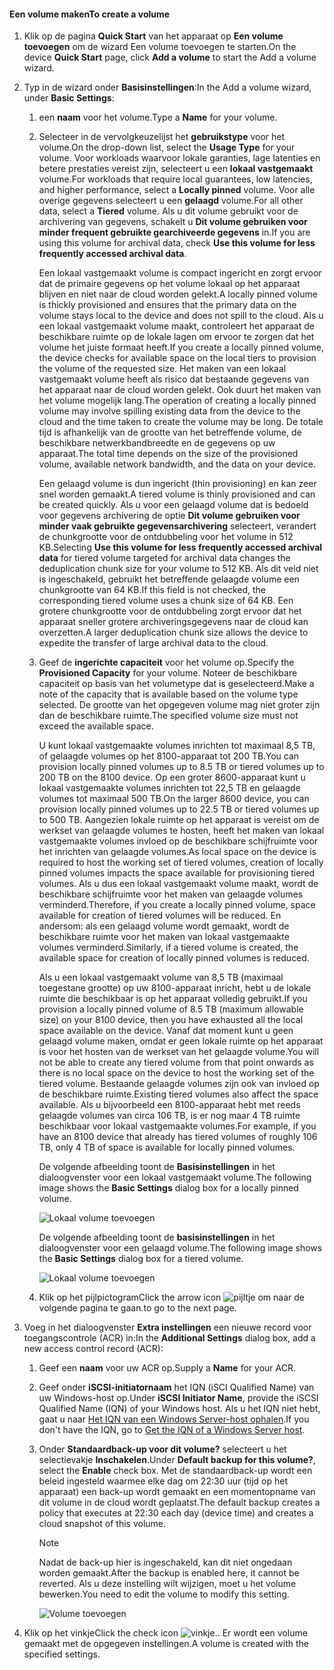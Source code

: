 <!--author=alkohli last changed: 08/16/2016-->

#### <a name="to-create-a-volume"></a><span data-ttu-id="4bce8-101">Een volume maken</span><span class="sxs-lookup"><span data-stu-id="4bce8-101">To create a volume</span></span>
1. <span data-ttu-id="4bce8-102">Klik op de pagina **Quick Start** van het apparaat op **Een volume toevoegen** om de wizard Een volume toevoegen te starten.</span><span class="sxs-lookup"><span data-stu-id="4bce8-102">On the device **Quick Start** page, click **Add a volume** to start the Add a volume wizard.</span></span>
2. <span data-ttu-id="4bce8-103">Typ in de wizard onder **Basisinstellingen**:</span><span class="sxs-lookup"><span data-stu-id="4bce8-103">In the Add a volume wizard, under **Basic Settings**:</span></span>
   
   1. <span data-ttu-id="4bce8-104">een **naam** voor het volume.</span><span class="sxs-lookup"><span data-stu-id="4bce8-104">Type a **Name** for your volume.</span></span>
   2. <span data-ttu-id="4bce8-105">Selecteer in de vervolgkeuzelijst het **gebruikstype** voor het volume.</span><span class="sxs-lookup"><span data-stu-id="4bce8-105">On the drop-down list, select the **Usage Type** for your volume.</span></span> <span data-ttu-id="4bce8-106">Voor workloads waarvoor lokale garanties, lage latenties en betere prestaties vereist zijn, selecteert u een **lokaal vastgemaakt** volume.</span><span class="sxs-lookup"><span data-stu-id="4bce8-106">For workloads that require local guarantees, low latencies, and higher performance, select a **Locally pinned** volume.</span></span> <span data-ttu-id="4bce8-107">Voor alle overige gegevens selecteert u een **gelaagd** volume.</span><span class="sxs-lookup"><span data-stu-id="4bce8-107">For all other data, select a **Tiered** volume.</span></span> <span data-ttu-id="4bce8-108">Als u dit volume gebruikt voor de archivering van gegevens, schakelt u **Dit volume gebruiken voor minder frequent gebruikte gearchiveerde gegevens** in.</span><span class="sxs-lookup"><span data-stu-id="4bce8-108">If you are using this volume for archival data, check **Use this volume for less frequently accessed archival data**.</span></span> 
      
       <span data-ttu-id="4bce8-109">Een lokaal vastgemaakt volume is compact ingericht en zorgt ervoor dat de primaire gegevens op het volume lokaal op het apparaat blijven en niet naar de cloud worden gelekt.</span><span class="sxs-lookup"><span data-stu-id="4bce8-109">A locally pinned volume is thickly provisioned and ensures that the primary data on the volume stays local to the device and does not spill to the cloud.</span></span>  <span data-ttu-id="4bce8-110">Als u een lokaal vastgemaakt volume maakt, controleert het apparaat de beschikbare ruimte op de lokale lagen om ervoor te zorgen dat het volume het juiste formaat heeft.</span><span class="sxs-lookup"><span data-stu-id="4bce8-110">If you create a locally pinned volume, the device checks for available space on the local tiers to provision the volume of the requested size.</span></span> <span data-ttu-id="4bce8-111">Het maken van een lokaal vastgemaakt volume heeft als risico dat bestaande gegevens van het apparaat naar de cloud worden gelekt. Ook duurt het maken van het volume mogelijk lang.</span><span class="sxs-lookup"><span data-stu-id="4bce8-111">The operation of creating a locally pinned volume may involve spilling existing data from the device to the cloud and the time taken to create the volume may be long.</span></span> <span data-ttu-id="4bce8-112">De totale tijd is afhankelijk van de grootte van het betreffende volume, de beschikbare netwerkbandbreedte en de gegevens op uw apparaat.</span><span class="sxs-lookup"><span data-stu-id="4bce8-112">The total time depends on the size of the provisioned volume, available network bandwidth, and the data on your device.</span></span> 
      
       <span data-ttu-id="4bce8-113">Een gelaagd volume is dun ingericht (thin provisioning) en kan zeer snel worden gemaakt.</span><span class="sxs-lookup"><span data-stu-id="4bce8-113">A tiered volume is thinly provisioned and can be created quickly.</span></span> <span data-ttu-id="4bce8-114">Als u voor een gelaagd volume dat is bedoeld voor gegevens archivering de optie **Dit volume gebruiken voor minder vaak gebruikte gegevensarchivering** selecteert, verandert de chunkgrootte voor de ontdubbeling voor het volume in 512 KB.</span><span class="sxs-lookup"><span data-stu-id="4bce8-114">Selecting **Use this volume for less frequently accessed archival data** for tiered volume targeted for archival data changes the deduplication chunk size for your volume to 512 KB.</span></span> <span data-ttu-id="4bce8-115">Als dit veld niet is ingeschakeld, gebruikt het betreffende gelaagde volume een chunkgrootte van 64 KB.</span><span class="sxs-lookup"><span data-stu-id="4bce8-115">If this field is not checked, the corresponding tiered volume uses a chunk size of 64 KB.</span></span> <span data-ttu-id="4bce8-116">Een grotere chunkgrootte voor de ontdubbeling zorgt ervoor dat het apparaat sneller grotere archiveringsgegevens naar de cloud kan overzetten.</span><span class="sxs-lookup"><span data-stu-id="4bce8-116">A larger deduplication chunk size allows the device to expedite the transfer of large archival data to the cloud.</span></span>
   3. <span data-ttu-id="4bce8-117">Geef de **ingerichte capaciteit** voor het volume op.</span><span class="sxs-lookup"><span data-stu-id="4bce8-117">Specify the **Provisioned Capacity** for your volume.</span></span> <span data-ttu-id="4bce8-118">Noteer de beschikbare capaciteit op basis van het volumetype dat is geselecteerd.</span><span class="sxs-lookup"><span data-stu-id="4bce8-118">Make a note of the capacity that is available based on the volume type selected.</span></span> <span data-ttu-id="4bce8-119">De grootte van het opgegeven volume mag niet groter zijn dan de beschikbare ruimte.</span><span class="sxs-lookup"><span data-stu-id="4bce8-119">The specified volume size must not exceed the available space.</span></span>
      
       <span data-ttu-id="4bce8-120">U kunt lokaal vastgemaakte volumes inrichten tot maximaal 8,5 TB, of gelaagde volumes op het 8100-apparaat tot 200 TB.</span><span class="sxs-lookup"><span data-stu-id="4bce8-120">You can provision locally pinned volumes up to 8.5 TB or tiered volumes up to 200 TB on the 8100 device.</span></span> <span data-ttu-id="4bce8-121">Op een groter 8600-apparaat kunt u lokaal vastgemaakte volumes inrichten tot 22,5 TB en gelaagde volumes tot maximaal 500 TB.</span><span class="sxs-lookup"><span data-stu-id="4bce8-121">On the larger 8600 device, you can provision locally pinned volumes up to 22.5 TB or tiered volumes up to 500 TB.</span></span> <span data-ttu-id="4bce8-122">Aangezien lokale ruimte op het apparaat is vereist om de werkset van gelaagde volumes te hosten, heeft het maken van lokaal vastgemaakte volumes invloed op de beschikbare schijfruimte voor het inrichten van gelaagde volumes.</span><span class="sxs-lookup"><span data-stu-id="4bce8-122">As local space on the device is required to host the working set of tiered volumes, creation of locally pinned volumes impacts the space available for provisioning tiered volumes.</span></span> <span data-ttu-id="4bce8-123">Als u dus een lokaal vastgemaakt volume maakt, wordt de beschikbare schijfruimte voor het maken van gelaagde volumes verminderd.</span><span class="sxs-lookup"><span data-stu-id="4bce8-123">Therefore, if you create a locally pinned volume, space available for creation of tiered volumes will be reduced.</span></span> <span data-ttu-id="4bce8-124">En andersom: als een gelaagd volume wordt gemaakt, wordt de beschikbare ruimte voor het maken van lokaal vastgemaakte volumes verminderd.</span><span class="sxs-lookup"><span data-stu-id="4bce8-124">Similarly, if a tiered volume is created, the available space for creation of locally pinned volumes is reduced.</span></span>
      
       <span data-ttu-id="4bce8-125">Als u een lokaal vastgemaakt volume van 8,5 TB (maximaal toegestane grootte) op uw 8100-apparaat inricht, hebt u de lokale ruimte die beschikbaar is op het apparaat volledig gebruikt.</span><span class="sxs-lookup"><span data-stu-id="4bce8-125">If you provision a locally pinned volume of 8.5 TB (maximum allowable size) on your 8100 device, then you have exhausted all the local space available on the device.</span></span> <span data-ttu-id="4bce8-126">Vanaf dat moment kunt u geen gelaagd volume maken, omdat er geen lokale ruimte op het apparaat is voor het hosten van de werkset van het gelaagde volume.</span><span class="sxs-lookup"><span data-stu-id="4bce8-126">You will not be able to create any tiered volume from that point onwards as there is no local space on the device to host the working set of the tiered volume.</span></span> <span data-ttu-id="4bce8-127">Bestaande gelaagde volumes zijn ook van invloed op de beschikbare ruimte.</span><span class="sxs-lookup"><span data-stu-id="4bce8-127">Existing tiered volumes also affect the space available.</span></span> <span data-ttu-id="4bce8-128">Als u bijvoorbeeld een 8100-apparaat hebt met reeds gelaagde volumes van circa 106 TB, is er nog maar 4 TB ruimte beschikbaar voor lokaal vastgemaakte volumes.</span><span class="sxs-lookup"><span data-stu-id="4bce8-128">For example, if you have an 8100 device that already has tiered volumes of roughly 106 TB, only 4 TB of space is available for locally pinned volumes.</span></span>
      
       <span data-ttu-id="4bce8-129">De volgende afbeelding toont de **Basisinstellingen** in het dialoogvenster voor een lokaal vastgemaakt volume.</span><span class="sxs-lookup"><span data-stu-id="4bce8-129">The following image shows the **Basic Settings** dialog box for a locally pinned volume.</span></span>
      
        ![Lokaal volume toevoegen](./media/storsimple-create-volume-u2/add-local-volume-include.png)
      
       <span data-ttu-id="4bce8-131">De volgende afbeelding toont de **basisinstellingen** in het dialoogvenster voor een gelaagd volume.</span><span class="sxs-lookup"><span data-stu-id="4bce8-131">The following image shows the **Basic Settings** dialog box for a tiered volume.</span></span>
      
        ![Lokaal volume toevoegen](./media/storsimple-create-volume-u2/add-tiered-volume-include.png)
   
   1. <span data-ttu-id="4bce8-133">Klik op het pijlpictogram</span><span class="sxs-lookup"><span data-stu-id="4bce8-133">Click the arrow icon</span></span> ![pijltje](./media/storsimple-create-volume-u2/HCS_ArrowIcon-include.png) <span data-ttu-id="4bce8-135">om naar de volgende pagina te gaan.</span><span class="sxs-lookup"><span data-stu-id="4bce8-135">to go to the next page.</span></span>
3. <span data-ttu-id="4bce8-136">Voeg in het dialoogvenster **Extra instellingen** een nieuwe record voor toegangscontrole (ACR) in:</span><span class="sxs-lookup"><span data-stu-id="4bce8-136">In the **Additional Settings** dialog box, add a new access control record (ACR):</span></span>
   
   1. <span data-ttu-id="4bce8-137">Geef een **naam** voor uw ACR op.</span><span class="sxs-lookup"><span data-stu-id="4bce8-137">Supply a **Name** for your ACR.</span></span>
   2. <span data-ttu-id="4bce8-138">Geef onder **iSCSI-initiatornaam** het IQN (iSCI Qualified Name) van uw Windows-host op.</span><span class="sxs-lookup"><span data-stu-id="4bce8-138">Under **iSCSI Initiator Name**, provide the iSCSI Qualified Name (IQN) of your Windows host.</span></span> <span data-ttu-id="4bce8-139">Als u het IQN niet hebt, gaat u naar [Het IQN van een Windows Server-host ophalen](#get-the-iqn-of-a-windows-server-host).</span><span class="sxs-lookup"><span data-stu-id="4bce8-139">If you don't have the IQN, go to [Get the IQN of a Windows Server host](#get-the-iqn-of-a-windows-server-host).</span></span>
   3. <span data-ttu-id="4bce8-140">Onder **Standaardback-up voor dit volume?** selecteert u het selectievakje **Inschakelen**.</span><span class="sxs-lookup"><span data-stu-id="4bce8-140">Under **Default backup for this volume?**, select the **Enable** check box.</span></span> <span data-ttu-id="4bce8-141">Met de standaardback-up wordt een beleid ingesteld waarmee elke dag om 22:30 uur (tijd op het apparaat) een back-up wordt gemaakt en een momentopname van dit volume in de cloud wordt geplaatst.</span><span class="sxs-lookup"><span data-stu-id="4bce8-141">The default backup creates a policy that executes at 22:30 each day (device time) and creates a cloud snapshot of this volume.</span></span>
      
      > [!NOTE]
      > <span data-ttu-id="4bce8-142">Nadat de back-up hier is ingeschakeld, kan dit niet ongedaan worden gemaakt.</span><span class="sxs-lookup"><span data-stu-id="4bce8-142">After the backup is enabled here, it cannot be reverted.</span></span> <span data-ttu-id="4bce8-143">Als u deze instelling wilt wijzigen, moet u het volume bewerken.</span><span class="sxs-lookup"><span data-stu-id="4bce8-143">You need to edit the volume to modify this setting.</span></span>
      > 
      > 
      
      ![Volume toevoegen](./media/storsimple-create-volume-u2/AddVolumeAdditionalSettings1.png)
4. <span data-ttu-id="4bce8-145">Klik op het vinkje</span><span class="sxs-lookup"><span data-stu-id="4bce8-145">Click the check icon</span></span> ![vinkje](./media/storsimple-create-volume-u2/HCS_CheckIcon-include.png)<span data-ttu-id="4bce8-147">.</span><span class="sxs-lookup"><span data-stu-id="4bce8-147">.</span></span> <span data-ttu-id="4bce8-148">Er wordt een volume gemaakt met de opgegeven instellingen.</span><span class="sxs-lookup"><span data-stu-id="4bce8-148">A volume is created with the specified settings.</span></span>


